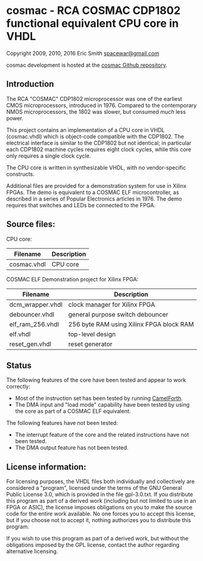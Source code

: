 # cosmac - RCA COSMAC CDP1802 functional equivalent CPU core in VHDL

Copyright 2009, 2010, 2016 Eric Smith <spacewar@gmail.com>

cosmac development is hosted at the
[cosmac Github repository](https://github.com/brouhaha/cosmac/).

## Introduction

The RCA "COSMAC" CDP1802 microprocessor was one of the earliest
CMOS microprocessors, introduced in 1976.  Compared to the contemporary
NMOS microprocessors, the 1802 was slower, but consumed _much_ less
power.

This project contains an implementation of a CPU core in VHDL
(cosmac.vhdl) which is object-code compatible with the CDP1802.  The
electrical interface is similar to the CDP1802 but not identical; in
particular each CDP1802 machine cycles requires eight clock cycles,
while this core only requires a single clock cycle.

The CPU core is written in synthesizable VHDL, with no vendor-specific
constructs.

Additional files are provided for a demonstration system for use in
Xilinx FPGAs.  The demo is equivalent to a COSMAC ELF microcontroller,
as described in a series of Popular Electronics articles in 1976.
The demo requires that switches and LEDs be connected to the FPGA.


## Source files:

CPU core:

| Filename             | Description                               |
| -------------------- | ----------------------------------------- |
| cosmac.vhdl          | CPU core                                  |

COSMAC ELF Demonstration project for Xilinx FPGA:

| Filename             | Description                               |
| -------------------- | ----------------------------------------- |
| dcm_wrapper.vhdl     | clock manager for Xilinx FPGA             |
| debouncer.vhdl       | general purpose switch debouncer          |
| elf_ram_256.vhdl     | 256 byte RAM using Xilinx FPGA block RAM  |
| elf.vhdl             | top-level design                          |
| reset_gen.vhdl       | reset generator                           |


## Status

The following features of the core have been tested and appear
to work correctly:
* Most of the instruction set has been tested by running
  [CamelForth](http://www.camelforth.com/news.php).
* The DMA input and "load mode" capability have been tested by using
  the core as part of a COSMAC ELF equivalent.

The following features have not been tested:
* The interrupt feature of the core and the related instructions have
  not been tested.
* The DMA output feature has not been tested.


## License information:

For licensing purposes, the VHDL files both individually and collectively
are considered a "program", licensed under the terms of the GNU General
Public License 3.0, which is provided in the file gpl-3.0.txt.  If you
distribute this program as part of a derived work (including but not
limited to use in an FPGA or ASIC), the license imposes obligations on
you to make the source code for the entire work available.  No one forces
you to accept this license, but if you choose not to accept it, nothing
authorizes you to distribute this program.

If you wish to use this program as part of a derived work, but without
the obligations imposed by the GPL license, contact the author regarding
alternative licensing.
